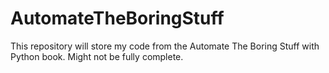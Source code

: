 # AutomateTheBoringStuff
This repository will store my code from the Automate The Boring Stuff with Python book. Might not be fully complete.
